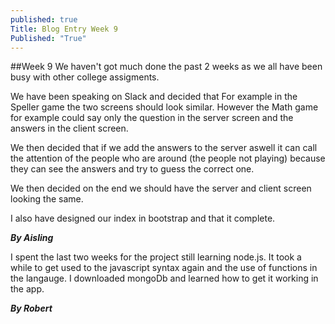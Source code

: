 ```yaml
---
published: true
Title: Blog Entry Week 9
Published: "True"
---
```





##Week 9 
We haven't got much done the past 2 weeks as we all have been busy with other college assigments. 

We have been speaking on Slack and decided that For example in the Speller game the two screens should look similar. However the Math game for example could say only the question in the server screen and the answers in the client screen.

We then decided that if we add the answers to the server aswell it can call the attention of the people who are around (the people not playing) because they can see the answers and try to guess the correct one.

We then decided on the end we should have the server and client screen looking the same.

I also have designed our index in bootstrap and that it complete.

**_By Aisling_**

I spent the last two weeks for the project still learning node.js. It took a while to get used to the javascript syntax again and the use of functions in the langauge. I downloaded mongoDb and learned how to get it working in the app.

**_By Robert_**
